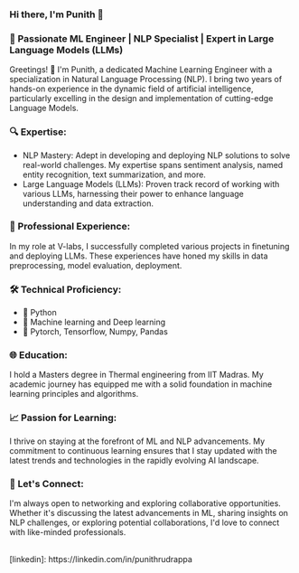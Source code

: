 ### Hi there, I'm Punith  👋 


### 🚀 Passionate ML Engineer | NLP Specialist | Expert in Large Language Models (LLMs)

Greetings! 👋 I'm Punith, a dedicated Machine Learning Engineer with a specialization in Natural Language Processing (NLP). I bring two years of hands-on experience in the dynamic field of artificial intelligence, particularly excelling in the design and implementation of cutting-edge Language Models.

### 🔍 Expertise:

- NLP Mastery: Adept in developing and deploying NLP solutions to solve real-world challenges. My expertise spans sentiment analysis, named entity recognition, text summarization, and more.
- Large Language Models (LLMs): Proven track record of working with various LLMs, harnessing their power to enhance language understanding and data extraction.

### 💼 Professional Experience:
In my role at V-labs, I successfully completed various projects in finetuning and deploying LLMs. These experiences have honed my skills in data preprocessing, model evaluation, deployment.

### 🛠️ Technical Proficiency:

- 🐍 Python
- 🤖 Machine learning and Deep learning
- 🔢 Pytorch, Tensorflow, Numpy, Pandas

### 🌐 Education:
I hold a Masters degree in Thermal engineering from IIT Madras. My academic journey has equipped me with a solid foundation in machine learning principles and algorithms.

### 📈 Passion for Learning:
I thrive on staying at the forefront of ML and NLP advancements. My commitment to continuous learning ensures that I stay updated with the latest trends and technologies in the rapidly evolving AI landscape.

### 🔗 Let's Connect:
I'm always open to networking and exploring collaborative opportunities. Whether it's discussing the latest advancements in ML, sharing insights on NLP challenges, or exploring potential collaborations, I'd love to connect with like-minded professionals.


<br />
[linkedin]: https://linkedin.com/in/punithrudrappa
